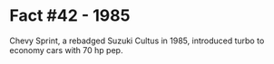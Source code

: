 # Fact #42 - 1985

Chevy Sprint, a rebadged Suzuki Cultus in 1985, introduced turbo to economy cars with 70 hp pep.
